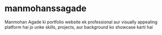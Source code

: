 # manmohanssagade
Manmohan Agade ki portfolio website ek professional aur visually appealing platform hai jo unke skills, projects, aur background ko showcase karti hai
